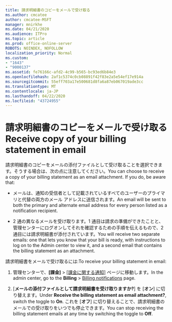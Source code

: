 ```yaml
---
title: 請求明細書のコピーをメールで受け取る
ms.author: cmcatee
author: cmcatee-MSFT
manager: mnirkhe
ms.date: 04/21/2020
ms.audience: ITPro
ms.topic: article
ms.prod: office-online-server
ROBOTS: NOINDEX, NOFOLLOW
localization_priority: Normal
ms.custom:
- "1643"
- "9000137"
ms.assetid: fe76166c-afd2-4c99-b565-bc93ed6b84e3
ms.openlocfilehash: 2af1c5374c0cb08891f42f83e2a5e54ef17e914a
ms.sourcegitcommit: 55eff703a17e500681d8fa6a87eb067019ade3cc
ms.translationtype: MT
ms.contentlocale: ja-JP
ms.lasthandoff: 04/22/2020
ms.locfileid: "43724955"
---
```

# <a name="receive-copy-of-your-billing-statement-in-email"></a><span data-ttu-id="f7fe5-102">請求明細書のコピーをメールで受け取る</span><span class="sxs-lookup"><span data-stu-id="f7fe5-102">Receive copy of your billing statement in email</span></span>

<span data-ttu-id="f7fe5-p101">請求明細書のコピーをメールの添付ファイルとして受け取ることを選択できます。そうする場合は、次の点に注意してください。</span><span class="sxs-lookup"><span data-stu-id="f7fe5-p101">You can choose to receive a copy of your billing statement as an email attachment. If you do, be aware that:</span></span>
  
- <span data-ttu-id="f7fe5-105">メールは、通知の受信者として記載されているすべてのユーザーのプライマリと代替の両方のメール アドレスに送信されます。</span><span class="sxs-lookup"><span data-stu-id="f7fe5-105">An email will be sent to both the primary and alternate email address for every person listed as a notification recipient.</span></span>

- <span data-ttu-id="f7fe5-106">2 通の異なるメールを受け取ります。1 通目は請求の準備ができたことと、管理センターにログオンしてそれを確認するための手順を伝えるもので、2 通目には請求明細書が添付されています。</span><span class="sxs-lookup"><span data-stu-id="f7fe5-106">You will receive two separate emails: one that lets you know that your bill is ready, with instructions to log on to the Admin center to view it, and a second email that contains the billing statement as an attachment.</span></span>

<span data-ttu-id="f7fe5-107">請求明細書をメールで受け取るには:</span><span class="sxs-lookup"><span data-stu-id="f7fe5-107">To receive your billing statement in email:</span></span>
  
1. <span data-ttu-id="f7fe5-108">管理センターで、**[課金]** \> [[課金に関する通知]](https://go.microsoft.com/fwlink/p/?linkid=853212) ページに移動します。</span><span class="sxs-lookup"><span data-stu-id="f7fe5-108">In the admin center, go to the **Billing** \> [Billing notifications](https://go.microsoft.com/fwlink/p/?linkid=853212) page.</span></span>

2. <span data-ttu-id="f7fe5-109">[**メールの添付ファイルとして請求明細書を受け取りますか?**] を [**オン**] に切り替えます。</span><span class="sxs-lookup"><span data-stu-id="f7fe5-109">Under **Receive the billing statement as email attachment?**, switch the toggle to **On**.</span></span> <span data-ttu-id="f7fe5-110">これを [**オフ**] に切り替えることで、請求明細書のメールでの受け取りをいつでも停止できます。</span><span class="sxs-lookup"><span data-stu-id="f7fe5-110">You can stop receiving the billing statement emails at any time by switching the toggle to **Off**.</span></span>